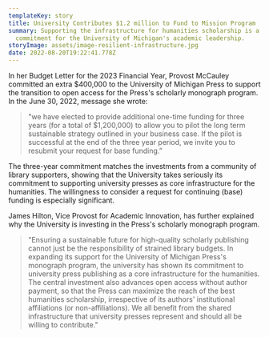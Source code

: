 ```yaml
---
templateKey: story
title: University Contributes $1.2 million to Fund to Mission Program
summary: Supporting the infrastructure for humanities scholarship is a core
  commitment for the University of Michigan's academic leadership.
storyImage: assets/image-resilient-infrastructure.jpg
date: 2022-08-20T19:22:41.778Z
---
```

In her Budget Letter for the 2023 Financial Year, Provost McCauley committed an extra $400,000 to the University of Michigan Press to support the transition to open access for the Press's scholarly monograph program. In the June 30, 2022, message she wrote:

> "we have elected to provide additional one-time funding for three years (for a total of $1,200,000) to allow you to pilot the long term sustainable strategy outlined in your business case. If the pilot is successful at the end of the three year period, we invite you to resubmit your request for base funding.”

The three-year commitment matches the investments from a community of library supporters, showing that the University takes seriously its commitment to supporting university presses as core infrastructure for the humanities. The willingness to consider a request for continuing (base) funding is especially significant.

James Hilton, Vice Provost for Academic Innovation, has further explained why the University is investing in the Press's scholarly monograph program.

> "Ensuring a sustainable future for high-quality scholarly publishing cannot just be the responsibility of strained library budgets. In expanding its support for the University of Michigan Press's monograph program, the university has shown its commitment to university press publishing as a core infrastructure for the humanities. The central investment also advances open access without author payment, so that the Press can maximize the reach of the best humanities scholarship, irrespective of its authors' institutional affiliations (or non-affiliations). We all benefit from the shared infrastructure that university presses represent and should all be willing to contribute."